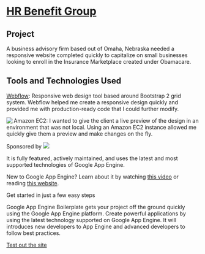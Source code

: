 [HR Benefit Group](http://hrbenefitgroup.com) 
==============================

Project
---------------------
A business advisory firm based out of Omaha, Nebraska needed a responsive website completed quickly to capitalize on small businesses looking to enroll in the Insurance Marketplace created under Obamacare. 

Tools and Technologies Used
------------------------------------
[Webflow](http://webflow.com): Responsive web design tool based around Bootstrap 2 grid system. Webflow helped me create a responsive design quickly and provided me with production-ready code that I could further modify. 

<img src="http://crypticideas.files.wordpress.com/2013/01/aws-logo.png" align="left">
Amazon EC2: I wanted to give the client a live preview of the design in an environment that was not local. Using an Amazon EC2 instance allowed me quickly give them a preview and make changes on the fly. 


Sponsored by <a href="http://www.jetbrains.com/pycharm/" alt="Download PyCharm">
  <img src="http://www.trenovis.de/UserFiles/Image/google-analytics-logo11(1).png">
</a>

It is fully featured, actively maintained, and uses the latest and most supported technologies of Google App Engine.


New to Google App Engine? Learn about it by watching [this video](http://www.youtube.com/watch?v=bfgO-LXGpTM) or reading [this website](https://developers.google.com/appengine/).

Get started in just a few easy steps



Google App Engine Boilerplate gets your project off the ground quickly using the Google App Engine platform. 
Create powerful applications by using the latest technology supported on Google App Engine. 
It will introduces new developers to App Engine and advanced developers to follow best practices.

[Test out the site](http://hrbenefitgroup.com)
